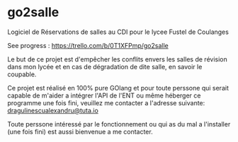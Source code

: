 # go2salle

Logiciel de Réservations de salles au CDI pour le lycee Fustel de Coulanges

See progress : https://trello.com/b/0T1XFPmp/go2salle

Le but de ce projet est d'empêcher les conflits envers les salles de révision dans mon lycée et en cas de dégradation de dite salle, en savoir le coupable.


Ce projet est réalisé en 100% pure GOlang et pour toute perssone qui serait capable de m'aider a intégrer l'API de l'ENT ou même héberger ce programme une fois fini, veuillez me contacter a l'adresse suivante:
dragulinescualexandru@tuta.io

Toute perssone intéressé par le fonctionnement ou qui as du mal a l'installer (une fois fini) est aussi bienvenue a me contacter.

